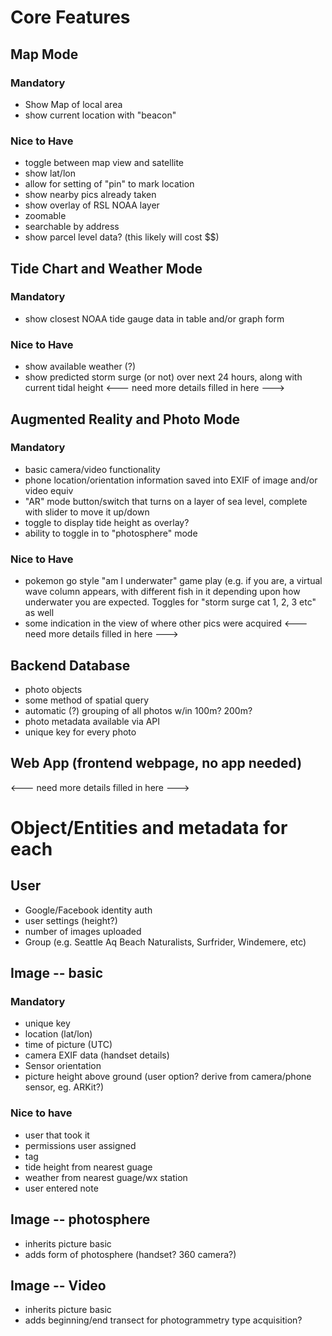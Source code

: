 
# Core Features

## Map Mode
### Mandatory 
 * Show Map of local area
 * show current location with "beacon"
### Nice to Have
 * toggle between map view and satellite
 * show lat/lon
 * allow for setting of "pin" to mark location
 * show nearby pics already taken
 * show overlay of RSL NOAA layer
 * zoomable
 * searchable by address
 * show parcel level data? (this likely will cost $$)

## Tide Chart and Weather Mode
### Mandatory
* show closest NOAA tide gauge data in table and/or graph form
### Nice to Have 
 * show available weather (?)
 * show predicted storm surge (or not) over next 24 hours, along with current tidal height
  <--- need more details filled in here --->
  
## Augmented Reality and Photo Mode
### Mandatory
 * basic camera/video functionality
 * phone location/orientation information saved into EXIF of image and/or video equiv
 * "AR" mode button/switch that turns on a layer of sea level, complete with slider to move it up/down
 * toggle to display tide height as overlay?
 * ability to toggle in to "photosphere" mode 
 
### Nice to Have
 * pokemon go style "am I underwater" game play (e.g. if you are, a virtual wave column appears, with different fish in it depending upon how underwater you are expected. Toggles for "storm surge cat 1, 2, 3 etc" as well
 * some indication in the view of where other pics were acquired
 <--- need more details filled in here --->

## Backend Database
 * photo objects
 * some method of spatial query
 * automatic (?) grouping of all photos w/in 100m? 200m?
 * photo metadata available via API
 * unique key for every photo

## Web App (frontend webpage, no app needed)
 <--- need more details filled in here --->
 
# Object/Entities and metadata for each
## User
 * Google/Facebook identity auth
 * user settings (height?)
 * number of images uploaded
 * Group (e.g. Seattle Aq Beach Naturalists, Surfrider, Windemere, etc)
## Image -- basic
### Mandatory
 * unique key
 * location (lat/lon)
 * time of picture (UTC)
 * camera EXIF data (handset details)
 * Sensor orientation
 * picture height above ground (user option? derive from camera/phone sensor, eg. ARKit?)
### Nice to have
  * user that took it
  * permissions user assigned
  * tag
  * tide height from nearest guage
  * weather from nearest guage/wx station
  * user entered note
## Image -- photosphere
 * inherits picture basic 
 * adds form of photosphere (handset? 360 camera?)
## Image -- Video
 * inherits picture basic
 * adds beginning/end transect for photogrammetry type acquisition?
